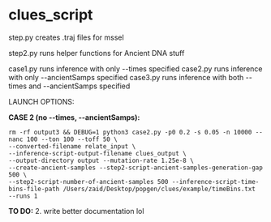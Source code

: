 # clues_script
step.py creates .traj files for mssel 

step2.py runs helper functions for Ancient DNA stuff 

case1.py runs inference with only --times specified 
case2.py runs inference with only --ancientSamps specified
case3.py runs inference with both --times and --ancientSamps specified

LAUNCH OPTIONS:

**CASE 2 (no --times, --ancientSamps):**
~~~
rm -rf output3 && DEBUG=1 python3 case2.py -p0 0.2 -s 0.05 -n 10000 --nanc 100 --ton 100 --toff 50 \
--converted-filename relate_input \
--inference-script-output-filename clues_output \
--output-directory output --mutation-rate 1.25e-8 \
--create-ancient-samples --step2-script-ancient-samples-generation-gap 500 \
--step2-script-number-of-ancient-samples 500 --inference-script-time-bins-file-path /Users/zaid/Desktop/popgen/clues/example/timeBins.txt  --runs 1
~~~

**TO DO:**
2. write better documentation lol
